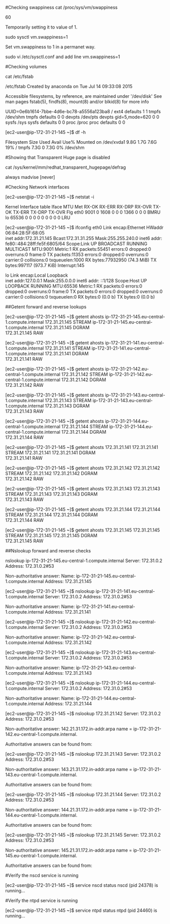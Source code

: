 #Checking swappiness
cat /proc/sys/vm/swappiness

60

Temporarily setting it to value of 1.

sudo sysctl vm.swappiness=1

Set vm.swappiness to 1 in a permanet way.

sudo vi /etc/sysctl.conf and add line vm.swappiness=1

#Checking volumes

cat /etc/fstab

/etc/fstab
 Created by anaconda on Tue Jul 14 09:33:08 2015

Accessible filesystems, by reference, are maintained under '/dev/disk'
See man pages fstab(5), findfs(8), mount(8) and/or blkid(8) for more info

UUID=0e6b1614-7bbe-4d6e-bc78-a5556a123ba8 /                       ext4    defaults        1 1
tmpfs                   /dev/shm                tmpfs   defaults        0 0
devpts                  /dev/pts                devpts  gid=5,mode=620  0 0
sysfs                   /sys                    sysfs   defaults        0 0
proc                    /proc                   proc    defaults        0 0


[ec2-user@ip-172-31-21-145 ~]$ df -h

Filesystem      Size  Used Avail Use% Mounted on
/dev/xvda1      9.8G  1.7G  7.6G  19% /
tmpfs           7.3G     0  7.3G   0% /dev/shm


#Showing that Transparent Huge page is disabled

cat /sys/kernel/mm/redhat_transparent_hugepage/defrag

always madvise [never]

#Checking Network interfaces

[ec2-user@ip-172-31-21-145 ~]$ netstat -i

Kernel Interface table
Iface       MTU Met    RX-OK RX-ERR RX-DRP RX-OVR    TX-OK TX-ERR TX-DRP TX-OVR Flg
eth0       9001   0     1608      0      0      0     1366      0      0      0 BMRU
lo        65536   0        0      0      0      0        0      0      0      0 LRU


[ec2-user@ip-172-31-21-145 ~]$ ifconfig 
eth0      Link encap:Ethernet  HWaddr 06:84:28:5F:68:05  
          inet addr:172.31.21.145  Bcast:172.31.31.255  Mask:255.255.240.0
          inet6 addr: fe80::484:28ff:fe5f:6805/64 Scope:Link
          UP BROADCAST RUNNING MULTICAST  MTU:9001  Metric:1
          RX packets:55451 errors:0 dropped:0 overruns:0 frame:0
          TX packets:11353 errors:0 dropped:0 overruns:0 carrier:0
          collisions:0 txqueuelen:1000 
          RX bytes:77932950 (74.3 MiB)  TX bytes:997117 (973.7 KiB)
          Interrupt:145 

lo        Link encap:Local Loopback  
          inet addr:127.0.0.1  Mask:255.0.0.0
          inet6 addr: ::1/128 Scope:Host
          UP LOOPBACK RUNNING  MTU:65536  Metric:1
          RX packets:0 errors:0 dropped:0 overruns:0 frame:0
          TX packets:0 errors:0 dropped:0 overruns:0 carrier:0
          collisions:0 txqueuelen:0 
          RX bytes:0 (0.0 b)  TX bytes:0 (0.0 b)


##Getent forward and reverse lookups

[ec2-user@ip-172-31-21-145 ~]$ getent ahosts ip-172-31-21-145.eu-central-1.compute.internal
172.31.21.145   STREAM ip-172-31-21-145.eu-central-1.compute.internal
172.31.21.145   DGRAM  
172.31.21.145   RAW  

[ec2-user@ip-172-31-21-145 ~]$ getent ahosts ip-172-31-21-141.eu-central-1.compute.internal
172.31.21.141   STREAM ip-172-31-21-141.eu-central-1.compute.internal
172.31.21.141   DGRAM  
172.31.21.141   RAW    

[ec2-user@ip-172-31-21-145 ~]$ getent ahosts ip-172-31-21-142.eu-central-1.compute.internal
172.31.21.142   STREAM ip-172-31-21-142.eu-central-1.compute.internal
172.31.21.142   DGRAM  
172.31.21.142   RAW    

[ec2-user@ip-172-31-21-145 ~]$ getent ahosts ip-172-31-21-143.eu-central-1.compute.internal
172.31.21.143   STREAM ip-172-31-21-143.eu-central-1.compute.internal
172.31.21.143   DGRAM  
172.31.21.143   RAW   

[ec2-user@ip-172-31-21-145 ~]$ getent ahosts ip-172-31-21-144.eu-central-1.compute.internal
172.31.21.144   STREAM ip-172-31-21-144.eu-central-1.compute.internal
172.31.21.144   DGRAM  
172.31.21.144   RAW  

[ec2-user@ip-172-31-21-145 ~]$ getent ahosts 172.31.21.141
172.31.21.141   STREAM 172.31.21.141
172.31.21.141   DGRAM  
172.31.21.141   RAW    

[ec2-user@ip-172-31-21-145 ~]$ getent ahosts 172.31.21.142
172.31.21.142   STREAM 172.31.21.142
172.31.21.142   DGRAM  
172.31.21.142   RAW    

[ec2-user@ip-172-31-21-145 ~]$ getent ahosts 172.31.21.143
172.31.21.143   STREAM 172.31.21.143
172.31.21.143   DGRAM  
172.31.21.143   RAW    

[ec2-user@ip-172-31-21-145 ~]$ getent ahosts 172.31.21.144
172.31.21.144   STREAM 172.31.21.144
172.31.21.144   DGRAM  
172.31.21.144   RAW    

[ec2-user@ip-172-31-21-145 ~]$ getent ahosts 172.31.21.145
172.31.21.145   STREAM 172.31.21.145
172.31.21.145   DGRAM  
172.31.21.145   RAW   


##Nslookup forward and reverse checks

nslookup ip-172-31-21-145.eu-central-1.compute.internal
Server:		172.31.0.2
Address:	172.31.0.2#53

Non-authoritative answer:
Name:	ip-172-31-21-145.eu-central-1.compute.internal
Address: 172.31.21.145

[ec2-user@ip-172-31-21-145 ~]$ nslookup ip-172-31-21-141.eu-central-1.compute.internal
Server:		172.31.0.2
Address:	172.31.0.2#53

Non-authoritative answer:
Name:	ip-172-31-21-141.eu-central-1.compute.internal
Address: 172.31.21.141

[ec2-user@ip-172-31-21-145 ~]$ nslookup ip-172-31-21-142.eu-central-1.compute.internal
Server:		172.31.0.2
Address:	172.31.0.2#53

Non-authoritative answer:
Name:	ip-172-31-21-142.eu-central-1.compute.internal
Address: 172.31.21.142

[ec2-user@ip-172-31-21-145 ~]$ nslookup ip-172-31-21-143.eu-central-1.compute.internal
Server:		172.31.0.2
Address:	172.31.0.2#53

Non-authoritative answer:
Name:	ip-172-31-21-143.eu-central-1.compute.internal
Address: 172.31.21.143

[ec2-user@ip-172-31-21-145 ~]$ nslookup ip-172-31-21-144.eu-central-1.compute.internal
Server:		172.31.0.2
Address:	172.31.0.2#53

Non-authoritative answer:
Name:	ip-172-31-21-144.eu-central-1.compute.internal
Address: 172.31.21.144


[ec2-user@ip-172-31-21-145 ~]$ nslookup 172.31.21.142
Server:		172.31.0.2
Address:	172.31.0.2#53

Non-authoritative answer:
142.21.31.172.in-addr.arpa	name = ip-172-31-21-142.eu-central-1.compute.internal.

Authoritative answers can be found from:

[ec2-user@ip-172-31-21-145 ~]$ nslookup 172.31.21.143
Server:		172.31.0.2
Address:	172.31.0.2#53

Non-authoritative answer:
143.21.31.172.in-addr.arpa	name = ip-172-31-21-143.eu-central-1.compute.internal.

Authoritative answers can be found from:

[ec2-user@ip-172-31-21-145 ~]$ nslookup 172.31.21.144
Server:		172.31.0.2
Address:	172.31.0.2#53

Non-authoritative answer:
144.21.31.172.in-addr.arpa	name = ip-172-31-21-144.eu-central-1.compute.internal.

Authoritative answers can be found from:

[ec2-user@ip-172-31-21-145 ~]$ nslookup 172.31.21.145
Server:		172.31.0.2
Address:	172.31.0.2#53

Non-authoritative answer:
145.21.31.172.in-addr.arpa	name = ip-172-31-21-145.eu-central-1.compute.internal.

Authoritative answers can be found from:


#Verify the nscd service is running

[ec2-user@ip-172-31-21-145 ~]$ service nscd status
nscd (pid 24378) is running...

#Verify the ntpd service is running

[ec2-user@ip-172-31-21-145 ~]$ service ntpd status
ntpd (pid  24460) is running...












